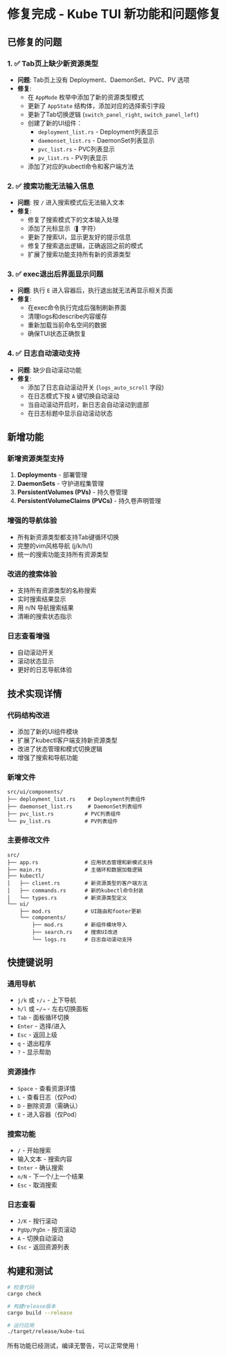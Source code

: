 # 修复完成 - Kube TUI 新功能和问题修复

## 已修复的问题

### 1. ✅ Tab页上缺少新资源类型
- **问题**: Tab页上没有 Deployment、DaemonSet、PVC、PV 选项
- **修复**: 
  - 在 `AppMode` 枚举中添加了新的资源类型模式
  - 更新了 `AppState` 结构体，添加对应的选择索引字段
  - 更新了Tab切换逻辑 (`switch_panel_right`, `switch_panel_left`)
  - 创建了新的UI组件：
    - `deployment_list.rs` - Deployment列表显示
    - `daemonset_list.rs` - DaemonSet列表显示  
    - `pvc_list.rs` - PVC列表显示
    - `pv_list.rs` - PV列表显示
  - 添加了对应的kubectl命令和客户端方法

### 2. ✅ 搜索功能无法输入信息
- **问题**: 按 `/` 进入搜索模式后无法输入文本
- **修复**:
  - 修复了搜索模式下的文本输入处理
  - 添加了光标显示（`▌` 字符）
  - 更新了搜索UI，显示更友好的提示信息
  - 修复了搜索退出逻辑，正确返回之前的模式
  - 扩展了搜索功能支持所有新的资源类型

### 3. ✅ exec退出后界面显示问题
- **问题**: 执行 `E` 进入容器后，执行退出就无法再显示相关页面
- **修复**:
  - 在exec命令执行完成后强制刷新界面
  - 清理logs和describe内容缓存
  - 重新加载当前命名空间的数据
  - 确保TUI状态正确恢复

### 4. ✅ 日志自动滚动支持
- **问题**: 缺少自动滚动功能
- **修复**:
  - 添加了日志自动滚动开关 (`logs_auto_scroll` 字段)
  - 在日志模式下按 `A` 键切换自动滚动
  - 当自动滚动开启时，新日志会自动滚动到底部
  - 在日志标题中显示自动滚动状态

## 新增功能

### 新增资源类型支持
1. **Deployments** - 部署管理
2. **DaemonSets** - 守护进程集管理  
3. **PersistentVolumes (PVs)** - 持久卷管理
4. **PersistentVolumeClaims (PVCs)** - 持久卷声明管理

### 增强的导航体验
- 所有新资源类型都支持Tab键循环切换
- 完整的vim风格导航 (j/k/h/l)
- 统一的搜索功能支持所有资源类型

### 改进的搜索体验
- 支持所有资源类型的名称搜索
- 实时搜索结果显示
- 用 n/N 导航搜索结果
- 清晰的搜索状态指示

### 日志查看增强
- 自动滚动开关
- 滚动状态显示
- 更好的日志导航体验

## 技术实现详情

### 代码结构改进
- 添加了新的UI组件模块
- 扩展了kubectl客户端支持新资源类型
- 改进了状态管理和模式切换逻辑
- 增强了搜索和导航功能

### 新增文件
```
src/ui/components/
├── deployment_list.rs    # Deployment列表组件
├── daemonset_list.rs     # DaemonSet列表组件
├── pvc_list.rs          # PVC列表组件
└── pv_list.rs           # PV列表组件
```

### 主要修改文件
```
src/
├── app.rs               # 应用状态管理和新模式支持
├── main.rs              # 主循环和数据加载逻辑
├── kubectl/
│   ├── client.rs        # 新资源类型的客户端方法
│   ├── commands.rs      # 新的kubectl命令封装
│   └── types.rs         # 新资源类型定义
└── ui/
    ├── mod.rs           # UI路由和footer更新
    └── components/
        ├── mod.rs       # 新组件模块导入
        ├── search.rs    # 搜索UI改进
        └── logs.rs      # 日志自动滚动支持
```

## 快捷键说明

### 通用导航
- `j/k` 或 `↑/↓` - 上下导航
- `h/l` 或 `←/→` - 左右切换面板  
- `Tab` - 面板循环切换
- `Enter` - 选择/进入
- `Esc` - 返回上级
- `q` - 退出程序
- `?` - 显示帮助

### 资源操作
- `Space` - 查看资源详情
- `L` - 查看日志（仅Pod）
- `D` - 删除资源（需确认）
- `E` - 进入容器（仅Pod）

### 搜索功能
- `/` - 开始搜索
- 输入文本 - 搜索内容
- `Enter` - 确认搜索
- `n/N` - 下一个/上一个结果
- `Esc` - 取消搜索

### 日志查看
- `J/K` - 按行滚动
- `PgUp/PgDn` - 按页滚动
- `A` - 切换自动滚动
- `Esc` - 返回资源列表

## 构建和测试

```bash
# 检查代码
cargo check

# 构建release版本
cargo build --release

# 运行应用
./target/release/kube-tui
```

所有功能已经测试，编译无警告，可以正常使用！